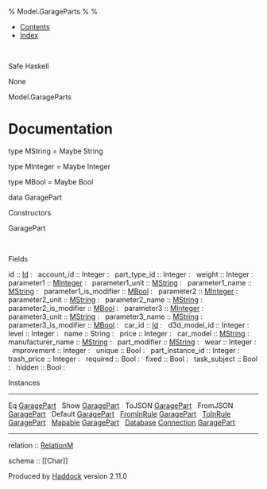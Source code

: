 % Model.GarageParts
% 
% 

-   [Contents](index.html)
-   [Index](doc-index.html)

 

Safe Haskell

None

Model.GarageParts

Documentation
=============

type MString = Maybe String

type MInteger = Maybe Integer

type MBool = Maybe Bool

data GaragePart

Constructors

GaragePart

 

Fields

id :: [Id](Model-General.html#t:Id)
:    
account\_id :: Integer
:    
part\_type\_id :: Integer
:    
weight :: Integer
:    
parameter1 :: [MInteger](Model-GarageParts.html#t:MInteger)
:    
parameter1\_unit :: [MString](Model-GarageParts.html#t:MString)
:    
parameter1\_name :: [MString](Model-GarageParts.html#t:MString)
:    
parameter1\_is\_modifier :: [MBool](Model-GarageParts.html#t:MBool)
:    
parameter2 :: [MInteger](Model-GarageParts.html#t:MInteger)
:    
parameter2\_unit :: [MString](Model-GarageParts.html#t:MString)
:    
parameter2\_name :: [MString](Model-GarageParts.html#t:MString)
:    
parameter2\_is\_modifier :: [MBool](Model-GarageParts.html#t:MBool)
:    
parameter3 :: [MInteger](Model-GarageParts.html#t:MInteger)
:    
parameter3\_unit :: [MString](Model-GarageParts.html#t:MString)
:    
parameter3\_name :: [MString](Model-GarageParts.html#t:MString)
:    
parameter3\_is\_modifier :: [MBool](Model-GarageParts.html#t:MBool)
:    
car\_id :: [Id](Model-General.html#t:Id)
:    
d3d\_model\_id :: Integer
:    
level :: Integer
:    
name :: String
:    
price :: Integer
:    
car\_model :: [MString](Model-GarageParts.html#t:MString)
:    
manufacturer\_name :: [MString](Model-GarageParts.html#t:MString)
:    
part\_modifier :: [MString](Model-GarageParts.html#t:MString)
:    
wear :: Integer
:    
improvement :: Integer
:    
unique :: Bool
:    
part\_instance\_id :: Integer
:    
trash\_price :: Integer
:    
required :: Bool
:    
fixed :: Bool
:    
task\_subject :: Bool
:    
hidden :: Bool
:    

Instances

  ------------------------------------------------------------------------------------------------------------------------------------------------- ---
  Eq [GaragePart](Model-GarageParts.html#t:GaragePart)                                                                                               
  Show [GaragePart](Model-GarageParts.html#t:GaragePart)                                                                                             
  ToJSON [GaragePart](Model-GarageParts.html#t:GaragePart)                                                                                           
  FromJSON [GaragePart](Model-GarageParts.html#t:GaragePart)                                                                                         
  Default [GaragePart](Model-GarageParts.html#t:GaragePart)                                                                                          
  [FromInRule](Data-InRules.html#t:FromInRule) [GaragePart](Model-GarageParts.html#t:GaragePart)                                                     
  [ToInRule](Data-InRules.html#t:ToInRule) [GaragePart](Model-GarageParts.html#t:GaragePart)                                                         
  [Mapable](Model-General.html#t:Mapable) [GaragePart](Model-GarageParts.html#t:GaragePart)                                                          
  [Database](Model-General.html#t:Database) [Connection](Data-SqlTransaction.html#t:Connection) [GaragePart](Model-GarageParts.html#t:GaragePart)    
  ------------------------------------------------------------------------------------------------------------------------------------------------- ---

relation :: [RelationM](Data-Relation.html#t:RelationM)

schema :: [[Char]]

Produced by [Haddock](http://www.haskell.org/haddock/) version 2.11.0
